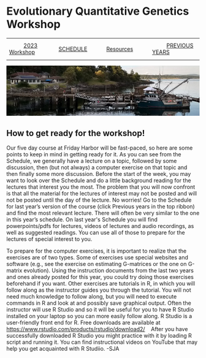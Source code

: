 
# Evolutionary Quantitative Genetics Workshop #

|        |        |        |    |
|--------|---------------------------------------------|--------------------|------------------------------------------|
| &nbsp;&nbsp;&nbsp;&nbsp;&nbsp;&nbsp;&nbsp;&nbsp;&nbsp; [2023 Workshop](/index.html) &nbsp;&nbsp;&nbsp;&nbsp;&nbsp;&nbsp;&nbsp;&nbsp;&nbsp; | &nbsp;&nbsp;&nbsp;&nbsp;&nbsp;&nbsp;&nbsp;&nbsp;&nbsp;&nbsp;&nbsp;&nbsp; [SCHEDULE](/schedule.md) &nbsp;&nbsp;&nbsp;&nbsp;&nbsp;&nbsp;&nbsp;&nbsp;&nbsp; | &nbsp;&nbsp;&nbsp;&nbsp;&nbsp;&nbsp;&nbsp;&nbsp;&nbsp;&nbsp;&nbsp;&nbsp; [Resources](/resources.md) &nbsp;&nbsp;&nbsp;&nbsp;&nbsp;&nbsp;&nbsp;&nbsp;&nbsp; | &nbsp;&nbsp;&nbsp;&nbsp;&nbsp;&nbsp;&nbsp;&nbsp;&nbsp; [PREVIOUS YEARS](/previous.md) &nbsp;&nbsp;&nbsp;&nbsp;&nbsp;&nbsp; |


<div align="left">
<img src="/media/FHLimage2018b.jpg" alt="FHL waterfront in 2018">
</div>
<P>

## How to get ready for the workshop! ##

Our five day course at Friday Harbor will be fast-paced, so here are some 
points to keep in mind in getting ready for it.  As you can see from the Schedule, 
we generally have a lecture on a topic, followed by some discussion, then 
(but not always) a computer exercise on that topic and then finally some more discussion. 
Before the start of the week, you may want to look over the Schedule and 
do a little background reading for the lectures that interest you the most. 
The problem that you will now confront is that all the material for the 
lectures of interest may not be posted and will not be posted until the day of the lecture. 
No worries!  Go to the Schedule for last year’s version of the course 
(click Previous years in the top ribbon) and find the most relevant lecture.   There 
will often be very similar to the one in this year’s schedule.  On last year's Schedule 
you will find powerpoints/pdfs for lectures, videos of lectures and audio recordings, 
as well as suggested readings.  You can use all of those to prepare for the lectures of special interest to you.

To prepare for the computer exercises, it is important to realize that the exercises 
are of two types.  Some of exercises use special websites and software (e.g., see the 
exercise on estimating G-matrices or the one on G-matrix evolution).  Using the 
instruction documents from the last two years and ones already posted for this year, 
you could try doing those exercises beforehand if you want.  Other exercises are 
tutorials in R, in which you will follow along as the instructor guides you through 
the tutorial.  You will not need much knowledge to follow along, but you will need 
to execute commands in R and look at and possibly save graphical output.   Often 
the instructor will use R Studio and so it will be useful for you to have R Studio 
installed on your laptop so you can more easily follow along.  R Studio is a 
user-friendly front end for R.  Free downloads are available at 
https://www.rstudio.com/products/rstudio/download2/  &nbsp;&nbsp;  After you have successfully 
downloaded R Studio you might practice with it by loading R script and running it. 
You can find instructional videos on YouTube that may help you get acquainted with R Studiio. -SJA
